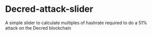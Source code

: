 # Decred-attack-slider
A simple slider to calculate multiples of hashrate required to do a 51% attack on the Decred blockchain
